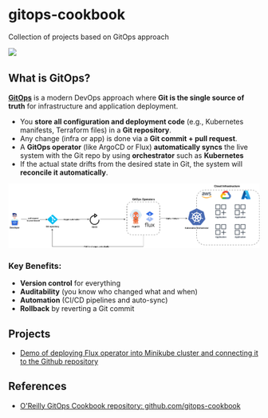 # gitops-cookbook

Collection of projects based on GitOps approach

![](https://i.imgur.com/0BR0O7y.png)


## What is GitOps?

[**GitOps**](https://www.atlassian.com/git/tutorials/gitops) is a modern DevOps approach where **Git is the single source of truth** for infrastructure and application deployment.

- You **store all configuration and deployment code** (e.g., Kubernetes manifests, Terraform files) in a **Git repository**.
- Any change (infra or app) is done via a **Git commit + pull request**.
- A **GitOps operator** (like ArgoCD or Flux) **automatically syncs** the live system with the Git repo by using **orchestrator** such as **Kubernetes**
- If the actual state drifts from the desired state in Git, the system will **reconcile it automatically**.

![](./img/gitops_workflow.png)

### Key Benefits:
- **Version control** for everything
- **Auditability** (you know who changed what and when)
- **Automation** (CI/CD pipelines and auto-sync)
- **Rollback** by reverting a Git commit

## Projects
- [Demo of deploying Flux operator into Minikube cluster and connecting it to the Github repository](https://github.com/Brain2life/flux-demo)

## References
- [O'Reilly GitOps Cookbook repository: github.com/gitops-cookbook](https://github.com/gitops-cookbook)